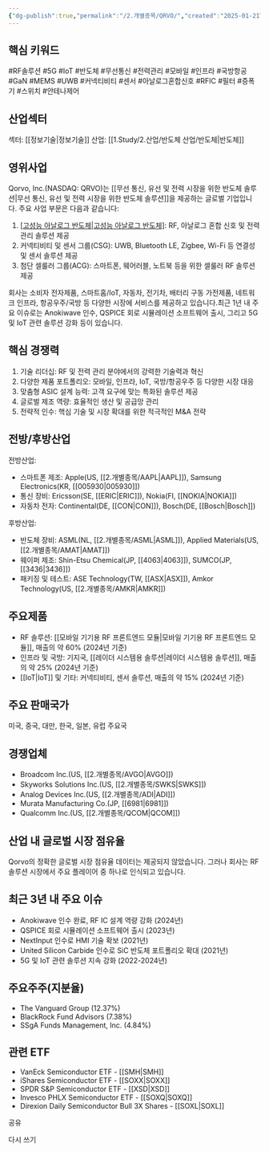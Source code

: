 ```yaml
---
{"dg-publish":true,"permalink":"/2.개별종목/QRVO/","created":"2025-01-21T06:51:51.396+09:00","updated":"2025-06-03T20:06:00.852+09:00"}
---
```


## 핵심 키워드

#RF솔루션 #5G #IoT #반도체 #무선통신 #전력관리 #모바일 #인프라 #국방항공 #GaN #MEMS #UWB #커넥티비티 #센서 #아날로그혼합신호 #RFIC #필터 #증폭기 #스위치 #안테나제어

## 산업섹터

섹터: [[정보기술\|정보기술]]
산업: [[1.Study/2.산업/반도체 산업/반도체\|반도체]]

## 영위사업

Qorvo, Inc.(NASDAQ: QRVO)는 [[무선 통신, 유선 및 전력 시장을 위한 반도체 솔루션\|무선 통신, 유선 및 전력 시장을 위한 반도체 솔루션]]을 제공하는 글로벌 기업입니다. 주요 사업 부문은 다음과 같습니다:

1. [[고성능 아날로그 반도체\|고성능 아날로그 반도체]](HPA): RF, 아날로그 혼합 신호 및 전력 관리 솔루션 제공
2. 커넥티비티 및 센서 그룹(CSG): UWB, Bluetooth LE, Zigbee, Wi-Fi 등 연결성 및 센서 솔루션 제공
3. 첨단 셀룰러 그룹(ACG): 스마트폰, 웨어러블, 노트북 등을 위한 셀룰러 RF 솔루션 제공

회사는 소비자 전자제품, 스마트홈/IoT, 자동차, 전기차, 배터리 구동 가전제품, 네트워크 인프라, 항공우주/국방 등 다양한 시장에 서비스를 제공하고 있습니다.최근 1년 내 주요 이슈로는 Anokiwave 인수, QSPICE 회로 시뮬레이션 소프트웨어 출시, 그리고 5G 및 IoT 관련 솔루션 강화 등이 있습니다.

## 핵심 경쟁력

1. 기술 리더십: RF 및 전력 관리 분야에서의 강력한 기술력과 혁신
2. 다양한 제품 포트폴리오: 모바일, 인프라, IoT, 국방/항공우주 등 다양한 시장 대응
3. 맞춤형 ASIC 설계 능력: 고객 요구에 맞는 특화된 솔루션 제공
4. 글로벌 제조 역량: 효율적인 생산 및 공급망 관리
5. 전략적 인수: 핵심 기술 및 시장 확대를 위한 적극적인 M&A 전략

## 전방/후방산업

전방산업:

- 스마트폰 제조: Apple(US, [[2.개별종목/AAPL\|AAPL]]), Samsung Electronics(KR, [[005930\|005930]])
- 통신 장비: Ericsson(SE, [[ERIC\|ERIC]]), Nokia(FI, [[NOKIA\|NOKIA]])
- 자동차 전자: Continental(DE, [[CON\|CON]]), Bosch(DE, [[Bosch\|Bosch]])

후방산업:

- 반도체 장비: ASML(NL, [[2.개별종목/ASML\|ASML]]), Applied Materials(US, [[2.개별종목/AMAT\|AMAT]])
- 웨이퍼 제조: Shin-Etsu Chemical(JP, [[4063\|4063]]), SUMCO(JP, [[3436\|3436]])
- 패키징 및 테스트: ASE Technology(TW, [[ASX\|ASX]]), Amkor Technology(US, [[2.개별종목/AMKR\|AMKR]])

## 주요제품

- RF 솔루션: [[모바일 기기용 RF 프론트엔드 모듈\|모바일 기기용 RF 프론트엔드 모듈]], 매출의 약 60% (2024년 기준)
- 인프라 및 국방: 기지국, [[레이더 시스템용 솔루션\|레이더 시스템용 솔루션]], 매출의 약 25% (2024년 기준)
- [[IoT\|IoT]] 및 기타: 커넥티비티, 센서 솔루션, 매출의 약 15% (2024년 기준)

## 주요 판매국가

미국, 중국, 대만, 한국, 일본, 유럽 주요국

## 경쟁업체

- Broadcom Inc.(US, [[2.개별종목/AVGO\|AVGO]])
- Skyworks Solutions Inc.(US, [[2.개별종목/SWKS\|SWKS]])
- Analog Devices Inc.(US, [[2.개별종목/ADI\|ADI]])
- Murata Manufacturing Co.(JP, [[6981\|6981]])
- Qualcomm Inc.(US, [[2.개별종목/QCOM\|QCOM]])

## 산업 내 글로벌 시장 점유율

Qorvo의 정확한 글로벌 시장 점유율 데이터는 제공되지 않았습니다. 그러나 회사는 RF 솔루션 시장에서 주요 플레이어 중 하나로 인식되고 있습니다.

## 최근 3년 내 주요 이슈

- Anokiwave 인수 완료, RF IC 설계 역량 강화 (2024년)
- QSPICE 회로 시뮬레이션 소프트웨어 출시 (2023년)
- NextInput 인수로 HMI 기술 확보 (2021년)
- United Silicon Carbide 인수로 SiC 반도체 포트폴리오 확대 (2021년)
- 5G 및 IoT 관련 솔루션 지속 강화 (2022-2024년)

## 주요주주(지분율)

- The Vanguard Group (12.37%)
- BlackRock Fund Advisors (7.38%)
- SSgA Funds Management, Inc. (4.84%)

## 관련 ETF

- VanEck Semiconductor ETF - [[SMH\|SMH]]
- iShares Semiconductor ETF - [[SOXX\|SOXX]]
- SPDR S&P Semiconductor ETF - [[XSD\|XSD]]
- Invesco PHLX Semiconductor ETF - [[SOXQ\|SOXQ]]
- Direxion Daily Semiconductor Bull 3X Shares - [[SOXL\|SOXL]]

공유

다시 쓰기